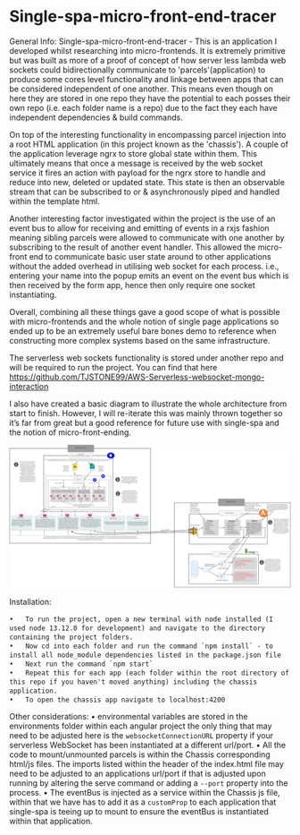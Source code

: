 # Single-spa-micro-front-end-tracer

General Info:
Single-spa-micro-front-end-tracer - This is an application I developed whilst researching into micro-frontends. It is extremely primitive but was built as more of a proof of concept of how server less lambda web sockets could bidirectionally communicate to 'parcels'(application) to produce some cores level functionality and linkage between apps that can be considered independent of one another. This means even though on here they are stored in one repo they have the potential to each posses their own repo (i.e. each folder name is a repo) due to the fact they each have independent dependencies &amp; build commands.

On top of the interesting functionality in encompassing parcel injection into a root HTML application (in this project known as the 'chassis'). A couple of the application leverage ngrx to store global state within them. This ultimately means that once a message is received by the web socket service it fires an action with payload for the ngrx store to handle and reduce into new, deleted or updated state. This state is then an observable stream that can be subscribed to or &amp; asynchronously piped and handled within the template html.

Another interesting factor investigated within the project is the use of an event bus to allow for receiving and emitting of events in a rxjs fashion meaning sibling parcels were allowed to communicate with one another by subscribing to the result of another event handler. This allowed the micro-front end to communicate basic user state around to other applications without the added overhead in utilising web socket for each process. i.e., entering your name into the popup emits an event on the event bus which is then received by the form app, hence then only require one socket instantiating. 

Overall, combining all these things gave a good scope of what is possible with micro-frontends and the whole notion of single page applications so ended up to be an extremely useful bare bones demo to reference when constructing more complex systems based on the same infrastructure.

The serverless web sockets functionality is stored under another repo and will be required to run the project. You can find that here https://github.com/TJSTONE99/AWS-Serverless-websocket-mongo-interaction

I also have created a basic diagram to illustrate the whole architecture from start to finish. However, I will re-iterate this was mainly thrown together so it’s far from great but a good reference for future use with single-spa and the notion of micro-front-ending.

![Screenshot](single-spa_serverless-schema.png)

Installation:

	•	To run the project, open a new terminal with node installed (I used node 13.12.0 for development) and navigate to the directory containing the project folders.
	•	Now cd into each folder and run the command `npm install` - to install all node_module dependencies listed in the package.json file
	•	Next run the command `npm start`
	•	Repeat this for each app (each folder within the root directory of this repo if you haven't moved anything) including the chassis application.
	•	To open the chassis app navigate to localhost:4200

Other considerations:
• environmental variables are stored in the environments folder within each angular project the only thing that may need to be adjusted here is the `websocketConnectionURL` property if your serverless WebSocket has been instantiated at a different url/port.
• All the code to mount/unmounted parcels is within the Chassis corresponding html/js files. The imports listed within the header of the index.html file may need to be adjusted to an applications url/port if that is adjusted upon running by altering the serve command or adding a `--port` property into the process.
• The eventBus is injected as a service within the Chassis js file, within that we have has to add it as a `customProp` to each application that single-spa is teeing up to mount to ensure the eventBus is instantiated within that application.
